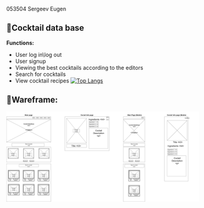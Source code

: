 053504 Sergeev Eugen
## 🔻**Cocktail data base**

**Functions:**
* User log in\log out
* User signup
* Viewing the best cocktails according to the editors
* Search for cocktails
* View cocktail recipes
[![Top Langs](https://github-readme-stats.vercel.app/api/top-langs/?username=evilgeniy)](https://github.com/evilgeniy)

## 🔻**Wareframe:**

![Image alt](https://github.com/evilgeniy/mdkursa4/blob/main/Wireframe.png)



